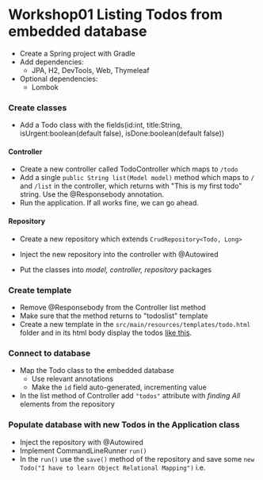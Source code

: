 # Workshop01 Listing Todos from embedded database

- Create a Spring project with Gradle
- Add dependencies:
  - JPA, H2, DevTools, Web, Thymeleaf
- Optional dependencies:
  - Lombok

### Create classes
- Add a Todo class with the fields(id:int, title:String, isUrgent:boolean(default false), isDone:boolean(default false))
#### Controller
- Create a new controller called TodoController which maps to `/todo`
- Add a single `public String list(Model model)` method which maps to `/` and `/list` in the controller, which returns with "This is my first todo" string. Use the @Responsebody annotation.
- Run the application. If all works fine, we can go ahead.
#### Repository
- Create a new repository which extends `CrudRepository<Todo, Long>`
- Inject the new repository into the controller with @Autowired

- Put the classes into *model, controller, repository* packages

### Create template
- Remove @Responsebody from the Controller list method
- Make sure that the method returns to "todoslist" template
- Create a new template in the `src/main/resources/templates/todo.html` folder and in its html body display the todos [like this](../assets/ListTodos.PNG).

### Connect to database
- Map the Todo class to the embedded database
  - Use relevant annotations
  - Make the `id` field auto-generated, incrementing value
- In the list method of Controller add `"todos"` attribute with *finding All* elements from the repository

### Populate database with new Todos in the Application class
- Inject the repository with @Autowired
- Implement CommandLineRunner `run()`
- In the `run()` use the `save()` method of the repository and save some `new Todo("I have to learn Object Relational Mapping")` i.e.
